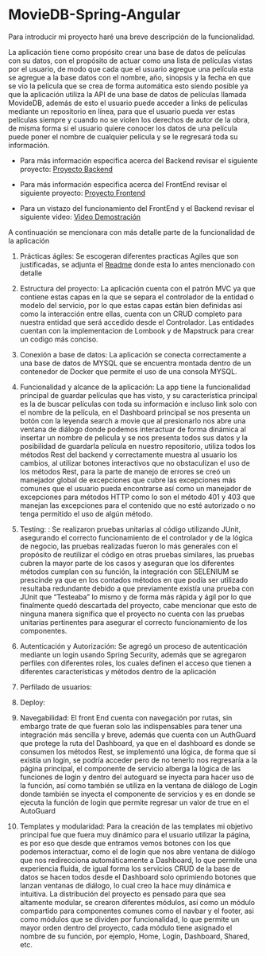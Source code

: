 # MovieDB-Spring-Angular

Para introducir mi proyecto haré una breve descripción de la funcionalidad.

La aplicación tiene como propósito crear una base de datos de películas con su datos, con el propósito de actuar como una lista de películas vistas por el usuario, de modo que cada que el usuario agregue una película esta se agregue a la base datos con el nombre, año, sinopsis y la fecha en que se vio la película que se crea de forma automática esto siendo posible ya que la aplicación utiliza la API de una base de datos de películas llamada MovideDB, además de esto el usuario puede acceder a links de películas mediante un repositorio en línea, para que el usuario pueda ver estas películas siempre y cuando no se violen los derechos de autor de la obra, de misma forma si el usuario quiere conocer los datos de una película puede poner el nombre de cualquier película y se le regresará toda su información.


  * Para más información especifica acerca del Backend revisar el siguiente proyecto: [Proyecto Backend](https://github.com/andregarza/Proyecto-Modulo-3)

  * Para más información especifica acerca del FrontEnd revisar el siguiente proyecto: [Proyecto Frontend](https://github.com/andregarza/Angular-Modulo4.git)

  * Para un vistazo del funcionamiento del FrontEnd y el Backend revisar el siguiente video: [Video Demostración](https://youtu.be/qwp_d7k8wpQ)



A continuación se mencionara con más detalle parte de la funcionalidad de la aplicación 

1. Prácticas ágiles: Se escogeran diferentes practicas Agiles que son justificadas, se adjunta el [Readme](https://github.com/andregarza/Proyecto_Modulo1/tree/main/Tema%201) donde esta lo antes mencionado con detalle


2. Estructura del
proyecto:  La aplicación cuenta con el patrón MVC ya que contiene estas capas en la que se separa el controlador de la entidad o modelo del servicio, por lo que estas capas están bien definidas así como la interacción entre ellas, cuenta con un CRUD completo para nuestra entidad que será accedido desde el Controlador.
Las entidades cuentan con la implementacion de Lombook y de Mapstruck para crear un codigo más conciso.


3. Conexión a base de
datos: La aplicación se conecta correctamente a una base de datos de MYSQL que se encuentra montada dentro de un contenedor de Docker que permite el uso de una consola MYSQL.


4. Funcionalidad y
alcance de la
aplicación: La app tiene la funcionalidad principal de guardar películas que has visto, y su característica principal es la de buscar películas con toda su información e incluso link solo con el nombre de la película, en el Dashboard principal se nos presenta un botón con la leyenda search a movie que al presionarlo nos abre una ventana de diálogo donde podemos interactuar de forma dinámica al insertar un nombre de pelicula y se nos presenta todos sus datos y la posibilidad de guardarla película en nuestro repositorio, utiliza todos los métodos Rest del backend y correctamente muestra al usuario los cambios, al utilizar botones interactivos que no obstaculizan el uso de los métodos Rest, para la parte de manejo de errores se creó un manejador global de excepciones que cubre las excepciones más comunes que el usuario pueda encontrarse así como un manejador de excepciones para métodos HTTP como lo son el método 401 y 403 que manejan las excepciones para el contenido que no esté autorizado o no tenga permitido el uso de algún método.


5. Testing: : Se realizaron pruebas unitarias al código utilizando JUnit, asegurando el correcto funcionamiento de el controlador y de la lógica de negocio, las pruebas realizadas fueron lo más generales con el propósito de reutilizar el código en otras pruebas similares, las pruebas cubren la mayor parte de los casos y aseguran que los diferentes métodos cumplan con su función, la integración con SELENIUM se prescinde ya que en los contados métodos en que podía ser utilizado resultaba redundante debido a que previamente existía una prueba con JUnit que “Testeaba” lo mismo y de forma más rápida y ágil por lo que finalmente quedó descartada del proyecto, cabe mencionar que esto de ninguna manera significa que el proyecto no cuenta con las pruebas unitarias pertinentes para asegurar el correcto funcionamiento de los componentes.


6. Autenticación y
Autorización:  Se agregó un proceso de autenticación mediante un login usando Spring Security, además que se agregaron perfiles con diferentes roles, los cuales definen el acceso que tienen a diferentes características y métodos dentro de la aplicación


7. Perfilado de usuarios:



8. Deploy:



9. Navegabilidad:  El front End cuenta con navegación por rutas, sin embargo trate de que fueran solo las indispensables para tener una integración más sencilla y breve, además que cuenta con un AuthGuard que protege la ruta del Dashboard, ya que en el dashboard es donde se consumen los métodos Rest, se implementó una lógica, de forma que si existía un login, se podría acceder pero de no tenerlo nos regresaría a la página principal, el componente de servicio alberga la lógica de las funciones de login y dentro del autoguard se inyecta para hacer uso de la función, así como también se utiliza en la ventana de diálogo de Login donde también se inyecta el componente de servicios y es en donde se ejecuta la función de login que permite regresar un valor de true en el AutoGuard



10. Templates y
modularidad: Para la creación de las templates mi objetivo principal fue que fuera muy dinámico para el usuario utilizar la página, es por eso que desde que entramos vemos botones con los que podemos interactuar, como el de login que nos abre ventana de diálogo que nos redirecciona automáticamente a Dashboard, lo que permite una experiencia fluida, de igual forma los servicios CRUD de la base de datos se hacen todos desde el Dashboard solo oprimiendo botones que lanzan ventanas de diálogo, lo cual creo la hace muy dinámica e intuitiva.
La distribución del proyecto es pensado para que sea altamente modular, se crearon diferentes módulos, así como un módulo compartido para componentes comunes como el navbar y el footer, asi como módulos que se dividen por funcionalidad, lo que permite un mayor orden dentro del proyecto, cada módulo tiene asignado el nombre de su función, por ejemplo, Home, Login, Dashboard, Shared, etc.



